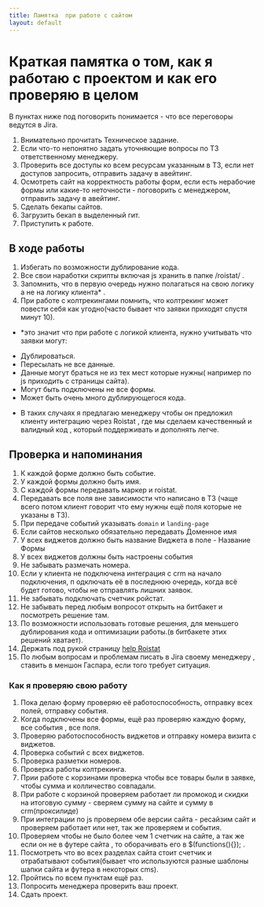 ```yaml
---
title: Памятка  при работе с сайтом
layout: default
---
```


# Краткая памятка о том, как я работаю с проектом и как его проверяю в целом #

В пунктах ниже под поговорить понимается - что все переговоры ведутся в Jira.

1. Внимательно прочитать Техническое задание. 
2. Если что-то непонятно задать уточняющие вопросы по ТЗ  ответственному менеджеру.
3. Проверить все доступы ко всем ресурсам указанным в ТЗ, если  нет доступов запросить, отправить задачу в авейтинг.
4. Осмотреть сайт на корректность работы форм, если есть нерабочие формы или какие-то неточности - поговорить с менеджером, отправить задачу в авейтинг.
5. Сделать бекапы сайтов.
5. Загрузить бекап  в выделенный гит.
6. Приступить к работе.


## В ходе работы ##

1. Избегать по возможности дублирование кода.
2. Все свои наработки скрипты  включая js хранить в папке /roistat/ .
3. Запомнить, что в первую очередь  нужно полагаться на свою логику а не на логику клиента* .
4. При работе с колтрекингами помнить, что колтрекинг может повести себя как угодно(часто бывает что заявки  приходят спустя минут 10).
* *это значит что  при работе с логикой клиента, нужно учитывать что  заявки могут:
- Дублироваться.
- Пересылать не все данные.
- Данные могут браться не из тех мест которые нужны( например по js приходить с страницы сайта).
- Могут быть подключены не все формы.
- Может быть очень много дублирующегося кода.

* В таких случаях я предлагаю менеджеру чтобы он предложил клиенту интеграцию через Roistat , где мы сделаем качественный и валидный код , который поддерживать и  дополнять легче.

## Проверка и напоминания ##

1. К каждой форме должно быть событие.
2. У каждой формы должно быть имя.
3. С каждой формы передавать  маркер и roistat.
4. Передавать все поля вне зависимости что написано в ТЗ (чаще всего  потом клиент говорит что ему нужны ещё поля
 которые не указаны в ТЗ).
5. При передаче событий указывать `domain` и `landing-page`
6. Если сайтов несколько обязательно передавать Доменное имя
7. У всех виджетов должно быть название Виджета в поле - Название Формы
8. У всех виджетов должны быть настроены события
9. Не забывать размечать номера.
10. Если у клиента не подключена интеграция с crm  на начало подключения, п
одключать её в последнюю очередь, когда всё будет готово, чтобы не отправлять лишних заявок.
11. Не забывать подключать счетчик ройстат.
12. Не забывать перед любым вопросот открыть на битбакет и посмотреть решение там.
13. По возможности использовать готовые решения, для меньшего  дублирования кода и 
оптимизации работы.(в битбакете этих решений хватает).
14. Держать под рукой страницу <a href="http://help.roistat.com/">help Roistat</a>
15. По любым вопросам и проблемам писать в Jira своему менеджеру , ставить в меншон Гаспара, 
если того требует ситуация.

### Как я проверяю свою работу ###
1. Пока делаю форму проверяю её  работоспособность, отправку всех полей, отправку события.
2. Когда  подключены все формы, ещё раз проверяю каждую форму, все события ,  все поля.
3. Проверяю работоспособность виджетов и отправку номера визита с виджетов.
4. Проверка событий с  всех виджетов.
5. Проверка разметки номеров.
6. Проверка работы колтрекинга.
7. Прии работе с корзинами проверка чтобы все товары были в заявке,
  чтобы  сумма и колличество совпадали.
8. При работе с корзиной  проверяем  работает ли промокод  и скидки на итоговую сумму - сверяем 
сумму на сайте и сумму в crm(проксилиде)
9. При интеграции по js проверяем  обе версии сайта - ресайзим сайт и проверяем работает или нет,
 так же проверяем и события.
10. Проверяем чтобы не было более чем 1 счетчик на сайте, а так же если он не в  футере сайта ,
 то оборачивать его в $(functions(){}); .
11. Посмотреть что во всех разделах сайта стоит счетчик и отрабатывают события(бывает
 что используются разные шаблоны шапки сайта и  футера в некоторых cms).
12. Пройтись по всем пунктам ещё раз.
13. Попросить менеджера проверить ваш проект.
14. Сдать проект.

